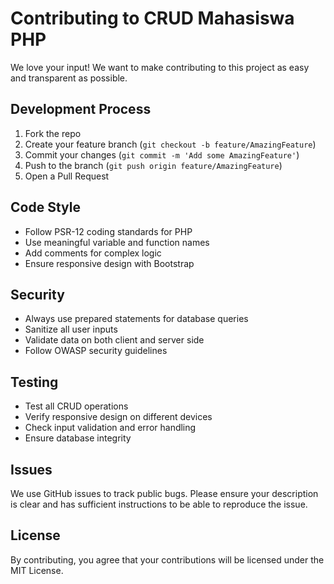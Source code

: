 # Contributing to CRUD Mahasiswa PHP

We love your input! We want to make contributing to this project as easy and transparent as possible.

## Development Process

1. Fork the repo
2. Create your feature branch (`git checkout -b feature/AmazingFeature`)
3. Commit your changes (`git commit -m 'Add some AmazingFeature'`)
4. Push to the branch (`git push origin feature/AmazingFeature`)
5. Open a Pull Request

## Code Style

- Follow PSR-12 coding standards for PHP
- Use meaningful variable and function names
- Add comments for complex logic
- Ensure responsive design with Bootstrap

## Security

- Always use prepared statements for database queries
- Sanitize all user inputs
- Validate data on both client and server side
- Follow OWASP security guidelines

## Testing

- Test all CRUD operations
- Verify responsive design on different devices
- Check input validation and error handling
- Ensure database integrity

## Issues

We use GitHub issues to track public bugs. Please ensure your description is clear and has sufficient instructions to be able to reproduce the issue.

## License

By contributing, you agree that your contributions will be licensed under the MIT License.